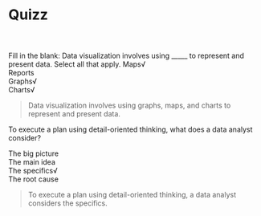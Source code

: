 # Quizz
&nbsp;
####
Fill in the blank: Data visualization involves using _____ to represent and present data. Select all that apply.
Maps√   
Reports   
Graphs√   
Charts√   

> Data visualization involves using graphs, maps, and charts to represent and present data.

To execute a plan using detail-oriented thinking, what does a data analyst consider?


The big picture   
The main idea   
The specifics√   
The root cause    

> To execute a plan using detail-oriented thinking, a data analyst considers the specifics.

